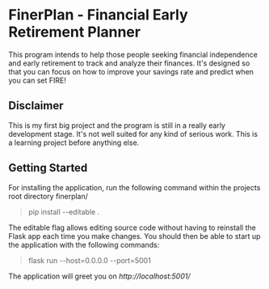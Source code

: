 # FinerPlan - Financial Early Retirement Planner #

This program intends to help those people seeking financial independence and 
early retirement to track and analyze their finances. It's designed so that 
you can focus on how to improve your savings rate and predict when you can set FIRE!

## Disclaimer
This is my first big project and the program is still in a really early 
development stage. It's not well suited for any kind of serious work. This is a
learning project before anything else.

## Getting Started

For installing the application, run the following command within the projects root directory finerplan/

> pip install --editable .

The editable flag allows editing source code without having to reinstall the Flask app each time you make changes. You should then be able to start up the application with the following commands:

> flask run --host=0.0.0.0 --port=5001  

The application will greet you on _http://localhost:5001/_
